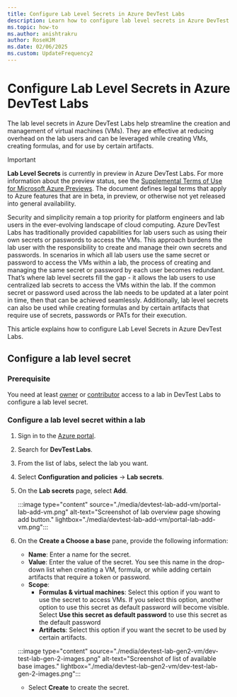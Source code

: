 ```yaml
---
title: Configure Lab Level Secrets in Azure DevTest Labs
description: Learn how to configure lab level secrets in Azure DevTest Labs.
ms.topic: how-to
ms.author: anishtrakru
author: RoseHJM
ms.date: 02/06/2025
ms.custom: UpdateFrequency2
---
```


# Configure Lab Level Secrets in Azure DevTest Labs

The lab level secrets in Azure DevTest Labs help streamline the creation and management of virtual machines (VMs). They are effective at reducing overhead on the lab users and can be leveraged while creating VMs,  creating formulas, and for use by certain artifacts.

> [!IMPORTANT]
> **Lab Level Secrets** is currently in preview in Azure DevTest Labs. For more information about the preview status, see the [Supplemental Terms of Use for Microsoft Azure Previews](https://azure.microsoft.com/support/legal/preview-supplemental-terms/). The document defines legal terms that apply to Azure features that are in beta, in preview, or otherwise not yet released into general availability.

Security and simplicity remain a top priority for platform engineers and lab users in the ever-evolving landscape of cloud computing. Azure DevTest Labs has traditionally provided capabilities for lab users such as using their own secrets or passwords to access the VMs. This approach burdens the lab user with the responsibility to create and manage their own secrets and passwords. In scenarios in which all lab users use the same secret or password to access the VMs within a lab, the process of creating and managing the same secret or password by each user becomes redundant. That’s where lab level secrets fill the gap - it allows the lab users to use centralized lab secrets to access the VMs within the lab. If the common secret or password used across the lab needs to be updated at a later point in time, then that can be achieved seamlessly. Additionally, lab level secrets can also be used while creating formulas and by certain artifacts that require use of secrets, passwords or PATs for their execution.

This article explains how to configure Lab Level Secrets in Azure DevTest Labs.

## Configure a lab level secret

### Prerequisite

You need at least [owner](devtest-lab-add-devtest-user.md#owner) or [contributor](devtest-lab-add-devtest-user.md#contributor) access to a lab in DevTest Labs to configure a lab level secret.

### Configure a lab level secret within a lab

1. Sign in to the [Azure portal](https://portal.azure.com).
1. Search for **DevTest Labs**.
1. From the list of labs, select the lab you want.
1. Select **Configuration and policies** -> **Lab secrets**. 
1. On the **Lab secrets** page, select **Add**.

   :::image type="content" source="./media/devtest-lab-add-vm/portal-lab-add-vm.png" alt-text="Screenshot of lab overview page showing add button." lightbox="./media/devtest-lab-add-vm/portal-lab-add-vm.png":::

1. On the **Create a Choose a base** pane, provide the following information:
    - **Name**: Enter a name for the secret.
    - **Value**: Enter the value of the secret. You see this name in the drop-down list when creating a VM, formula, or while adding certain artifacts that require a token or password.
    - **Scope**:
        - **Formulas & virtual machines**: Select this option if you want to use the secret to access VMs.
        If you select this option, another option to use this secret as default password will become visible. Select **Use this secret as default password** to use this secret as the default password
        - **Artifacts**: Select this option if you want the secret to be used by certain artifacts.

    :::image type="content" source="./media/devtest-lab-gen2-vm/dev-test-lab-gen-2-images.png" alt-text="Screenshot of list of available base images."  lightbox="./media/devtest-lab-gen2-vm/dev-test-lab-gen-2-images.png":::
    
    - Select **Create** to create the secret.